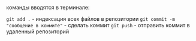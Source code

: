команды вводятся в терминале:

`git add .` - индексация всех файлов в репозитории
`git commit -m "сообщение в коммите"` - сделать коммит
`git push` - отправить коммит в удаленный репозиторий
